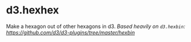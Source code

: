 d3.hexhex
=========

Make a hexagon out of other hexagons in d3. _Based heavily on `d3.hexbin`: https://github.com/d3/d3-plugins/tree/master/hexbin_